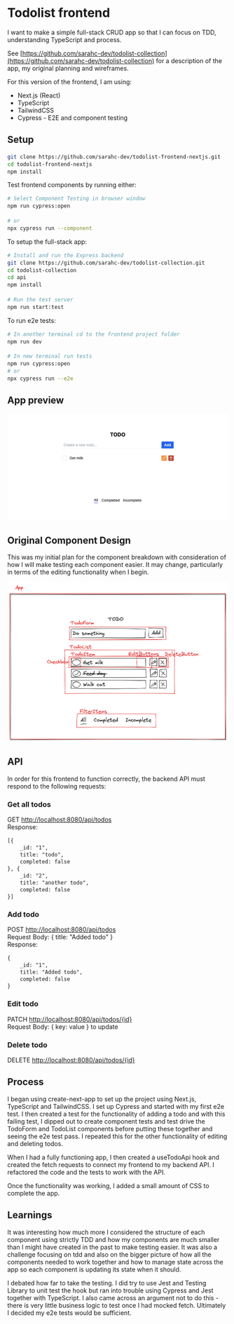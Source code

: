 # Todolist frontend

I want to make a simple full-stack CRUD app so that I can focus on TDD, understanding TypeScript and process.

See [https://github.com/sarahc-dev/todolist-collection](https://github.com/sarahc-dev/todolist-collection) for a description of the app, my original planning and wireframes.

For this version of the frontend, I am using:

- Next.js (React)
- TypeScript
- TailwindCSS
- Cypress - E2E and component testing

## Setup

```bash
git clone https://github.com/sarahc-dev/todolist-frontend-nextjs.git
cd todolist-frontend-nextjs
npm install
```

Test frontend components by running either:

```bash
# Select Component Testing in browser window
npm run cypress:open

# or
npx cypress run --component
```

To setup the full-stack app:

```bash
# Install and run the Express backend
git clone https://github.com/sarahc-dev/todolist-collection.git
cd todolist-collection
cd api
npm install

# Run the test server
npm run start:test
```

To run e2e tests:

```bash
# In another terminal cd to the frontend project folder
npm run dev

# In new terminal run tests
npm run cypress:open
# or
npx cypress run --e2e
```

## App preview

![Gif of app](images/todolist.gif)

## Original Component Design

This was my initial plan for the component breakdown with consideration of how I will make testing each component easier. It may change, particularly in terms of the editing functionality when I begin.

![component breakdown](images/component-breakdown.png)

## API

In order for this frontend to function correctly, the backend API must respond to the following requests:

### Get all todos

GET [http://localhost:8080/api/todos](http://localhost:8080/api/todos)  
Response:

```plain
[{
    _id: "1",
    title: "todo",
    completed: false
}, {
    _id: "2",
    title: "another todo",
    completed: false
}]
```

### Add todo

POST [http://localhost:8080/api/todos](http://localhost:8080/api/todos)  
Request Body: { title: "Added todo" }  
Response:

```plain
{
    _id: "1",
    title: "Added todo",
    completed: false
}
```

### Edit todo

PATCH [http://localhost:8080/api/todos/{id}](http://localhost:8080/api/todos/{id})  
Request Body: { key: value } to update

### Delete todo

DELETE [http://localhost:8080/api/todos/{id}](http://localhost:8080/api/todos/{id})

## Process

I began using create-next-app to set up the project using Next.js, TypeScript and TailwindCSS. I set up Cypress and started with my first e2e test. I then created a test for the functionality of adding a todo and with this failing test, I dipped out to create component tests and test drive the TodoForm and TodoList components before putting these together and seeing the e2e test pass. I repeated this for the other functionality of editing and deleting todos.

When I had a fully functioning app, I then created a useTodoApi hook and created the fetch requests to connect my frontend to my backend API. I refactored the code and the tests to work with the API.

Once the functionality was working, I added a small amount of CSS to complete the app.

## Learnings

It was interesting how much more I considered the structure of each component using strictly TDD and how my components are much smaller than I might have created in the past to make testing easier. It was also a challenge focusing on tdd and also on the bigger picture of how all the components needed to work together and how to manage state across the app so each component is updating its state when it should.

I debated how far to take the testing. I did try to use Jest and Testing Library to unit test the hook but ran into trouble using Cypress and Jest together with TypeScript. I also came across an argument not to do this - there is very little business logic to test once I had mocked fetch. Ultimately I decided my e2e tests would be sufficient.
